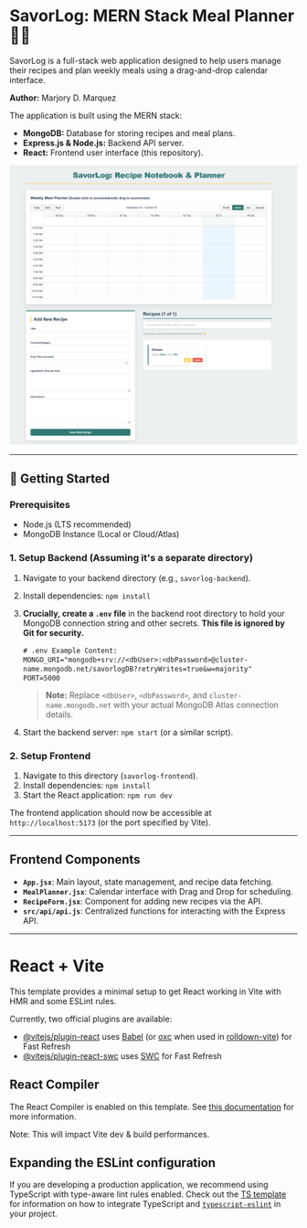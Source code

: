 

# SavorLog: MERN Stack Meal Planner 🥕📅

SavorLog is a full-stack web application designed to help users manage their recipes and plan weekly meals using a drag-and-drop calendar interface.

**Author:** Marjory D. Marquez

The application is built using the MERN stack:
* **MongoDB:** Database for storing recipes and meal plans.
* **Express.js & Node.js:** Backend API server.
* **React:** Frontend user interface (this repository).




![App User Interface](assets/Savorlog-image.png)





***

## 🚀 Getting Started

### Prerequisites

* Node.js (LTS recommended)
* MongoDB Instance (Local or Cloud/Atlas)

### 1. Setup Backend (Assuming it's a separate directory)

1.  Navigate to your backend directory (e.g., `savorlog-backend`).
2.  Install dependencies: `npm install`
3.  **Crucially, create a `.env` file** in the backend root directory to hold your MongoDB connection string and other secrets. **This file is ignored by Git for security.**
    ```
    # .env Example Content:
    MONGO_URI="mongodb+srv://<dbUser>:<dbPassword>@cluster-name.mongodb.net/savorlogDB?retryWrites=true&w=majority"
    PORT=5000
    ```
    > **Note:** Replace `<dbUser>`, `<dbPassword>`, and `cluster-name.mongodb.net` with your actual MongoDB Atlas connection details.

4.  Start the backend server: `npm start` (or a similar script).

### 2. Setup Frontend

1.  Navigate to this directory (`savorlog-frontend`).
2.  Install dependencies: `npm install`
3.  Start the React application: `npm run dev`

The frontend application should now be accessible at `http://localhost:5173` (or the port specified by Vite).

***

## Frontend Components

* **`App.jsx`**: Main layout, state management, and recipe data fetching.
* **`MealPlanner.jsx`**: Calendar interface with Drag and Drop for scheduling.
* **`RecipeForm.jsx`**: Component for adding new recipes via the API.
* **`src/api/api.js`**: Centralized functions for interacting with the Express API.


-----


# React + Vite

This template provides a minimal setup to get React working in Vite with HMR and some ESLint rules.

Currently, two official plugins are available:

- [@vitejs/plugin-react](https://github.com/vitejs/vite-plugin-react/blob/main/packages/plugin-react) uses [Babel](https://babeljs.io/) (or [oxc](https://oxc.rs) when used in [rolldown-vite](https://vite.dev/guide/rolldown)) for Fast Refresh
- [@vitejs/plugin-react-swc](https://github.com/vitejs/vite-plugin-react/blob/main/packages/plugin-react-swc) uses [SWC](https://swc.rs/) for Fast Refresh

## React Compiler

The React Compiler is enabled on this template. See [this documentation](https://react.dev/learn/react-compiler) for more information.

Note: This will impact Vite dev & build performances.

## Expanding the ESLint configuration

If you are developing a production application, we recommend using TypeScript with type-aware lint rules enabled. Check out the [TS template](https://github.com/vitejs/vite/tree/main/packages/create-vite/template-react-ts) for information on how to integrate TypeScript and [`typescript-eslint`](https://typescript-eslint.io) in your project.
